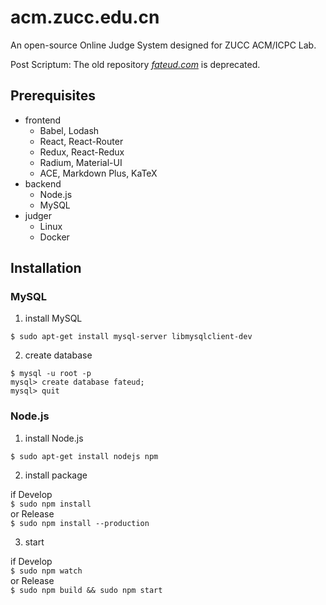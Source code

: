 # acm.zucc.edu.cn

An open-source Online Judge System designed for ZUCC ACM/ICPC Lab.

Post Scriptum: The old repository [*fateud.com*](https://github.com/ChouUn/fateud.com) is deprecated.

## Prerequisites

* frontend
  * Babel, Lodash
  * React, React-Router
  * Redux, React-Redux 
  * Radium, Material-UI
  * ACE, Markdown Plus, KaTeX
* backend
  * Node.js
  * MySQL
* judger
  * Linux
  * Docker

## Installation

### MySQL

1. install MySQL

  `$ sudo apt-get install mysql-server libmysqlclient-dev`

2. create database

  `$ mysql -u root -p`  
  `mysql> create database fateud;`  
  `mysql> quit`

### Node.js

1. install Node.js

  `$ sudo apt-get install nodejs npm`

2. install package

  if Develop  
  `$ sudo npm install`  
  or Release  
  `$ sudo npm install --production`

3. start

  if Develop  
  `$ sudo npm watch`  
  or Release  
  `$ sudo npm build && sudo npm start`
